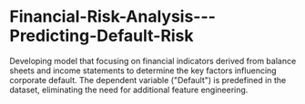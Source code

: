 # Financial-Risk-Analysis---Predicting-Default-Risk
Developing model that focusing on financial indicators derived from balance sheets and income statements to determine the key factors influencing corporate default. The dependent variable ("Default") is predefined in the dataset, eliminating the need for additional feature engineering.

